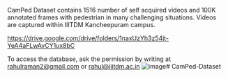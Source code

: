 
CamPed Dataset contains 1516 number of self acquired videos and 100K annotated frames with pedestrian in many challenging situations. Videos are captured within IIITDM Kancheepuram campus. 

https://drive.google.com/drive/folders/1naxUzYh3z54jt-YeA4aFLwAvCY1ux8bC

To access the database, ask the permission by writing at rahulraman2@gmail.com or rahul@iiitdm.ac.in
![image](https://github.com/user-attachments/assets/fba55da7-dff9-4e65-b165-65fdd93a0500)# CamPed-Dataset
